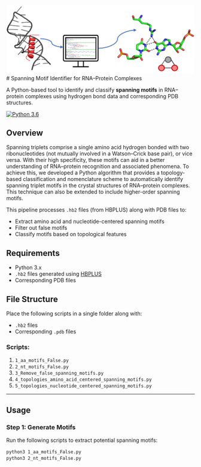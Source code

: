 <img src="head.png" alt="My Logo" width="800" />
# Spanning Motif Identifier for RNA–Protein Complexes

A Python-based tool to identify and classify **spanning motifs** in RNA–protein complexes using hydrogen bond data and corresponding PDB structures.

<!--- BADGES: START --->
[![Python 3.6](https://img.shields.io/badge/python-3.6-blue.svg)](https://www.python.org/downloads/release/python-360/)
<!--- BADGES: END --->

## Overview

Spanning triplets comprise a single amino acid hydrogen bonded with two ribonucleotides (not mutually involved in a Watson–Crick base pair), or vice versa. With their high specificity, these motifs can aid in a better understanding of RNA–protein recognition and associated phenomena. To achieve this, we developed a Python algorithm that provides a topology-based classification and nomenclature scheme to automatically identify spanning triplet motifs in the crystal structures of RNA–protein complexes. This technique can also be extended to include higher-order spanning motifs.

This pipeline processes `.hb2` files (from HBPLUS) along with PDB files to:
- Extract amino acid and nucleotide-centered spanning motifs
- Filter out false motifs
- Classify motifs based on topological features

## Requirements

- Python 3.x
- `.hb2` files generated using [HBPLUS](http://www.ebi.ac.uk/thornton-srv/software/HBPLUS/)
- Corresponding PDB files

## File Structure

Place the following scripts in a single folder along with:
- `.hb2` files
- Corresponding `.pdb` files

### Scripts:

1. `1_aa_motifs_False.py`
2. `2_nt_motifs_False.py`
3. `3_Remove_false_spanning_motifs.py`
4. `4_topologies_amino_acid_centered_spanning_motifs.py`
5. `5_topologies_nucleotide_centered_spanning_motifs.py`

---

## Usage

### Step 1: Generate Motifs

Run the following scripts to extract potential spanning motifs:

```bash
python3 1_aa_motifs_False.py
python3 2_nt_motifs_False.py
